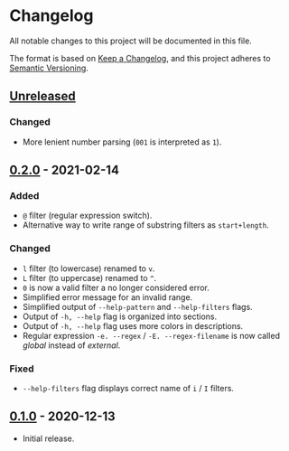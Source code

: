 # Changelog

All notable changes to this project will be documented in this file.

The format is based on [Keep a Changelog](https://keepachangelog.com/en/1.0.0/),
and this project adheres to [Semantic Versioning](https://semver.org/spec/v2.0.0.html).

## [Unreleased]

### Changed

- More lenient number parsing (`001` is interpreted as `1`).

## [0.2.0] - 2021-02-14

### Added

- `@` filter (regular expression switch).
- Alternative way to write range of substring filters as `start+length`.

### Changed

- `l` filter (to lowercase) renamed to `v`.
- `L` filter (to uppercase) renamed to `^`.
- `0` is now a valid filter a no longer considered error.
- Simplified error message for an invalid range.
- Simplified output of `--help-pattern` and `--help-filters` flags.
- Output of `-h, --help` flag is organized into sections.
- Output of `-h, --help` flag uses more colors in descriptions.
- Regular expression `-e. --regex` / `-E. --regex-filename` is now called *global* instead of *external*.

### Fixed

- `--help-filters` flag displays correct name of `i` / `I` filters.

## [0.1.0] - 2020-12-13

- Initial release.

[Unreleased]: https://github.com/jpikl/rew/compare/v0.2.0...HEAD
[0.2.0]: https://github.com/jpikl/rew/compare/v0.1.0...v0.2.0
[0.1.0]: https://github.com/jpikl/rew/releases/tag/v0.1.0

